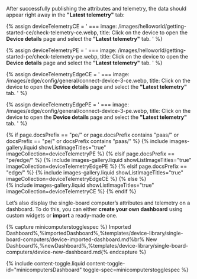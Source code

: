 After successfully publishing the attributes and telemetry, the data should appear right away in the **"Latest telemetry"** tab:

{% assign deviceTelemetryCE = '
    ===
        image: /images/helloworld/getting-started-ce/check-telemetry-ce.webp,
        title: Click on the device to open the **Device details** page and select the **"Latest telemetry"** tab.
    '
%}

{% assign deviceTelemetryPE = '
    ===
        image: /images/helloworld/getting-started-pe/check-telemetry-pe.webp,
        title: Click on the device to open the **Device details** page and select the **"Latest telemetry"** tab.
    '
%}

{% assign deviceTelemetryEdgeCE = '
    ===
        image: /images/edge/config/general/connect-device-3-ce.webp,
        title: Click on the device to open the **Device details** page and select the **"Latest telemetry"** tab.
'
%}

{% assign deviceTelemetryEdgePE = '
    ===
        image: /images/edge/config/general/connect-device-3-pe.webp,
        title: Click on the device to open the **Device details** page and select the **"Latest telemetry"** tab.
'
%}

{% if page.docsPrefix == "pe/" or page.docsPrefix contains "paas/" or docsPrefix == "pe/" or docsPrefix contains "paas/" %}
    {% include images-gallery.liquid showListImageTitles="true" imageCollection=deviceTelemetryPE %}
{% elsif page.docsPrefix == "pe/edge/" %}
    {% include images-gallery.liquid showListImageTitles="true" imageCollection=deviceTelemetryEdgePE %}
{% elsif page.docsPrefix == "edge/" %}
    {% include images-gallery.liquid showListImageTitles="true" imageCollection=deviceTelemetryEdgeCE %}
{% else %}  
    {% include images-gallery.liquid showListImageTitles="true" imageCollection=deviceTelemetryCE %}
{% endif %} 

Let’s also display the single-board computer’s attributes and telemetry on a dashboard.
To do this, you can either **create your own dashboard** using custom widgets or **import** a ready-made one.
 
{% capture minicomputerstogglespec %}
Imported Dashboard%,%importedDashboard%,%templates/device-library/single-board-computers/device-imported-dashboard.md%br%
New Dashboard%,%newDashboard%,%templates/device-library/single-board-computers/device-new-dashboard.md{% endcapture %}

{% include content-toggle.liquid content-toggle-id="minicomputersDashboard" toggle-spec=minicomputerstogglespec %}  